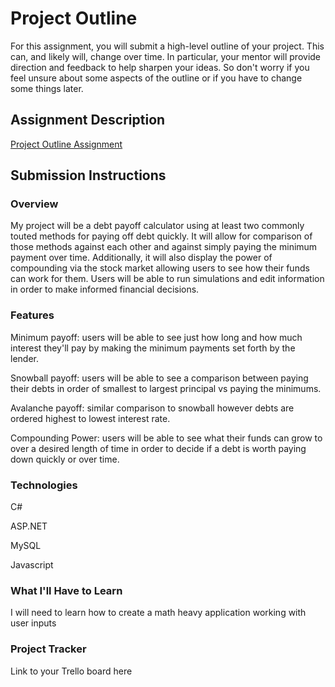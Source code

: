 # Project Outline
For this assignment, you will submit a high-level outline of your project. This can, and likely will, change over time. In particular, your mentor will provide direction and feedback to help sharpen your ideas. So don't worry if you feel unsure about some aspects of the outline or if you have to change some things later.

## Assignment Description
[Project Outline Assignment](https://education.launchcode.org/liftoff/modules/assignments/project-outline)

## Submission Instructions

### Overview
My project will be a debt payoff calculator using at least two commonly touted methods for paying off debt quickly. It will allow for comparison of those methods against each other and against simply paying the minimum payment over time. Additionally, it will also display the power of compounding via the stock market allowing users to see how their funds can work for them. Users will be able to run simulations and edit information in order to make informed financial decisions.
### Features
Minimum payoff: users will be able to see just how long and how much interest they'll pay by making the minimum payments set forth by the lender.

Snowball payoff: users will be able to see a comparison between paying their debts in order of smallest to largest principal vs paying the minimums.

Avalanche payoff: similar comparison to snowball however debts are ordered highest to lowest interest rate.

Compounding Power: users will be able to see what their funds can grow to over a desired length of time in order to decide if a debt is worth paying down quickly or over time.

### Technologies
C#

ASP.NET

MySQL

Javascript
### What I'll Have to Learn
I will need to learn how to create a math heavy application working with user inputs
### Project Tracker
Link to your Trello board here
